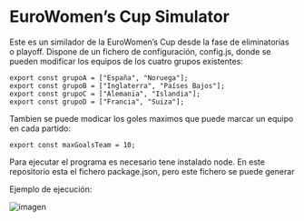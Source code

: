 # EuroWomen’s Cup Simulator

Este es un similador de la EuroWomen’s Cup desde la fase de eliminatorias o playoff.
Dispone de un fichero de configuración, config.js, donde se pueden modificar los equipos de los cuatro grupos existentes:

    export const grupoA = ["España", "Noruega"];
    export const grupoB = ["Inglaterra", "Países Bajos"];
    export const grupoC = ["Alemania", "Islandia"];
    export const grupoD = ["Francia", "Suiza"];

Tambien se puede modicar los goles maximos que puede marcar un equipo en cada partido:

`export const maxGoalsTeam = 10;`

Para ejecutar el programa es necesario tene instalado node. En este repositorio esta el fichero package.json, pero este fichero se puede generar

Ejemplo de ejecución:

![imagen](https://user-images.githubusercontent.com/58493457/182021825-4f6395c7-8ae5-4baa-a8d4-ceb0c62290a0.png)

